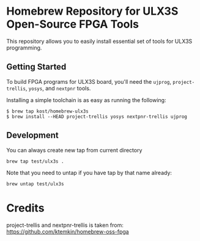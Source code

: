 # Homebrew Repository for ULX3S Open-Source FPGA Tools

This repository allows you to easily install essential set of tools for ULX3S programming.

## Getting Started

To build FPGA programs for ULX3S board, you'll need the `ujprog`, `project-trellis`, `yosys`, and `nextpnr` tools.

Installing a simple toolchain is as easy as running the following:

```
$ brew tap kost/homebrew-ulx3s
$ brew install --HEAD project-trellis yosys nextpnr-trellis ujprog
```

## Development

You can always create new tap from current directory
```
brew tap test/ulx3s .
```

Note that you need to untap if you have tap by that name already:
```
brew untap test/ulx3s
```

# Credits

project-trellis and nextpnr-trellis is taken from: https://github.com/ktemkin/homebrew-oss-fpga
